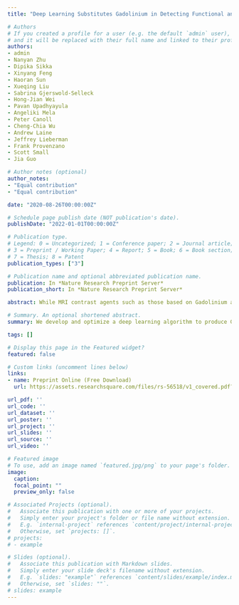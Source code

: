 ```yaml
---
title: "Deep Learning Substitutes Gadolinium in Detecting Functional and Structural Brain Lesions with MRI"

# Authors
# If you created a profile for a user (e.g. the default `admin` user), write the username (folder name) here 
# and it will be replaced with their full name and linked to their profile.
authors:
- admin
- Nanyan Zhu
- Dipika Sikka
- Xinyang Feng
- Haoran Sun
- Xueqing Liu
- Sabrina Gjerswold-Selleck
- Hong-Jian Wei
- Pavan Upadhyayula
- Angeliki Mela
- Peter Canoll
- Cheng-Chia Wu
- Andrew Laine
- Jeffrey Lieberman
- Frank Provenzano
- Scott Small
- Jia Guo

# Author notes (optional)
author_notes:
- "Equal contribution"
- "Equal contribution"

date: "2020-08-26T00:00:00Z"

# Schedule page publish date (NOT publication's date).
publishDate: "2022-01-01T00:00:00Z"

# Publication type.
# Legend: 0 = Uncategorized; 1 = Conference paper; 2 = Journal article;
# 3 = Preprint / Working Paper; 4 = Report; 5 = Book; 6 = Book section;
# 7 = Thesis; 8 = Patent
publication_types: ["3"]

# Publication name and optional abbreviated publication name.
publication: In *Nature Research Preprint Server*
publication_short: In *Nature Research Preprint Server*

abstract: While MRI contrast agents such as those based on Gadolinium are needed to enhance the detection of structural and functional brain lesions, there are rising concerns over their safety. Here, we hypothesize that a deep learning model, trained using quantitative steady-state contrast-enhanced MRI datasets in mice and humans, could generate contrast-equivalent information from a single non-contrast MRI scan. The model was first trained, optimized, and validated in mice. It was then transferred and adapted to human data, and we find that it can substitute Gadolinium-based contrast agents for detecting functional lesions caused by aging, Schizophrenia, or Alzheimer's disease, and, 8 for enhancing structural lesions caused by brain or breast tumors. Since derived from a 9 commonly-acquired MRI, this framework has the potential for broad clinical utility and 10 can be applied retrospectively to research scans across a host of diseases.

# Summary. An optional shortened abstract.
summary: We develop and optimize a deep learning algorithm to produce Gd contrast in mouse and human brain MRI directly from a single non-contrast structural MRI. We show sensible prediction results by quantitatively comparing not only the contrast images but also the downstream scientific findings with the ground truths on two species, eight studies, and various levels of brain disorders.

tags: []

# Display this page in the Featured widget?
featured: false

# Custom links (uncomment lines below)
links:
- name: Preprint Online (Free Download)
  url: https://assets.researchsquare.com/files/rs-56518/v1_covered.pdf?c=1631839900

url_pdf: ''
url_code: ''
url_dataset: ''
url_poster: ''
url_project: ''
url_slides: ''
url_source: ''
url_video: ''

# Featured image
# To use, add an image named `featured.jpg/png` to your page's folder. 
image:
  caption:
  focal_point: ""
  preview_only: false

# Associated Projects (optional).
#   Associate this publication with one or more of your projects.
#   Simply enter your project's folder or file name without extension.
#   E.g. `internal-project` references `content/project/internal-project/index.md`.
#   Otherwise, set `projects: []`.
# projects:
# - example

# Slides (optional).
#   Associate this publication with Markdown slides.
#   Simply enter your slide deck's filename without extension.
#   E.g. `slides: "example"` references `content/slides/example/index.md`.
#   Otherwise, set `slides: ""`.
# slides: example
---
```


<!-- {{% callout note %}}
Click the *Cite* button above to demo the feature to enable visitors to import publication metadata into their reference management software.
{{% /callout %}}

{{% callout note %}}
Create your slides in Markdown - click the *Slides* button to check out the example.
{{% /callout %}} -->

<!-- Supplementary notes can be added here, including [code, math, and images](https://wowchemy.com/docs/writing-markdown-latex/). -->
